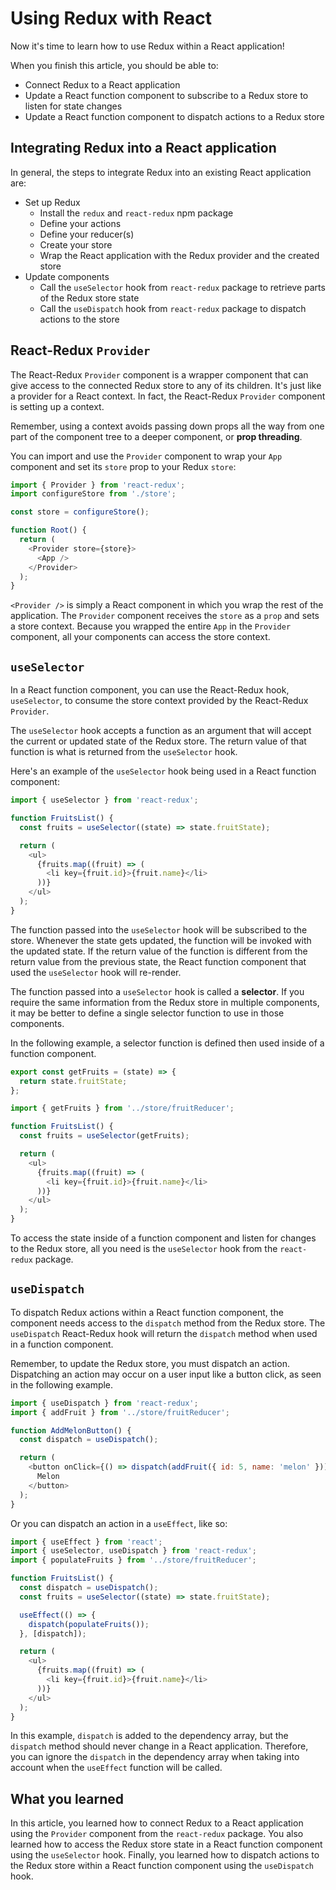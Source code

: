 # Using Redux with React

Now it's time to learn how to use Redux within a React application!

When you finish this article, you should be able to:

- Connect Redux to a React application
- Update a React function component to subscribe to a Redux store to listen for
  state changes
- Update a React function component to dispatch actions to a Redux store

## Integrating Redux into a React application

In general, the steps to integrate Redux into an existing React application are:

- Set up Redux
  - Install the `redux` and `react-redux` npm package
  - Define your actions
  - Define your reducer(s)
  - Create your store
  - Wrap the React application with the Redux provider and the created store
- Update components
  - Call the `useSelector` hook from `react-redux` package to retrieve parts of
    the Redux store state
  - Call the `useDispatch` hook from `react-redux` package to dispatch actions
    to the store

## React-Redux `Provider`

The React-Redux `Provider` component is a wrapper component that can give access
to the connected Redux store to any of its children. It's just like a provider
for a React context. In fact, the React-Redux `Provider` component is setting
up a context.

Remember, using a context avoids passing down props all the way from one part of
the component tree to a deeper component, or **prop threading**.

You can import and use the `Provider` component to wrap your `App` component and
set its `store` prop to your Redux `store`:

```js
import { Provider } from 'react-redux';
import configureStore from './store';

const store = configureStore();

function Root() {
  return (
    <Provider store={store}>
      <App />
    </Provider>
  );
}
```

`<Provider />` is simply a React component in which you wrap the rest of the
application. The `Provider` component receives the `store` as a `prop` and sets
a store context. Because you wrapped the entire `App` in the `Provider`
component, all your components can access the store context.

## `useSelector`

In a React function component, you can use the React-Redux hook, `useSelector`,
to consume the store context provided by the React-Redux `Provider`.

The `useSelector` hook accepts a function as an argument that will accept the
current or updated state of the Redux store. The return value of that function
is what is returned from the `useSelector` hook.

Here's an example of the `useSelector` hook being used in a React function
component:

```js
import { useSelector } from 'react-redux';

function FruitsList() {
  const fruits = useSelector((state) => state.fruitState);

  return (
    <ul>
      {fruits.map((fruit) => (
        <li key={fruit.id}>{fruit.name}</li>
      ))}
    </ul>
  );
}
```

The function passed into the `useSelector` hook will be subscribed to the store.
Whenever the state gets updated, the function will be invoked with the updated
state. If the return value of the function is different from the return value
from the previous state, the React function component that used the
`useSelector` hook will re-render.

The function passed into a `useSelector` hook is called a **selector**. If you
require the same information from the Redux store in multiple components, it may
be better to define a single selector function to use in those components.

In the following example, a selector function is defined then used inside of a
function component.

```js
export const getFruits = (state) => {
  return state.fruitState;
};
```

```js
import { getFruits } from '../store/fruitReducer';

function FruitsList() {
  const fruits = useSelector(getFruits);

  return (
    <ul>
      {fruits.map((fruit) => (
        <li key={fruit.id}>{fruit.name}</li>
      ))}
    </ul>
  );
}
```

To access the state inside of a function component and listen for changes to the
Redux store, all you need is the `useSelector` hook from the `react-redux`
package.

## `useDispatch`

To dispatch Redux actions within a React function component, the component needs
access to the `dispatch` method from the Redux store. The `useDispatch`
React-Redux hook will return the `dispatch` method when used in a function
component.

Remember, to update the Redux store, you must dispatch an action. Dispatching
an action may occur on a user input like a button click, as seen in the
following example.

```js
import { useDispatch } from 'react-redux';
import { addFruit } from '../store/fruitReducer';

function AddMelonButton() {
  const dispatch = useDispatch();

  return (
    <button onClick={() => dispatch(addFruit({ id: 5, name: 'melon' }))}>
      Melon
    </button>
  );
}
```

Or you can dispatch an action in a `useEffect`, like so:

```js
import { useEffect } from 'react';
import { useSelector, useDispatch } from 'react-redux';
import { populateFruits } from '../store/fruitReducer';

function FruitsList() {
  const dispatch = useDispatch();
  const fruits = useSelector((state) => state.fruitState);

  useEffect(() => {
    dispatch(populateFruits());
  }, [dispatch]);

  return (
    <ul>
      {fruits.map((fruit) => (
        <li key={fruit.id}>{fruit.name}</li>
      ))}
    </ul>
  );
}
```

In this example, `dispatch` is added to the dependency array, but the `dispatch`
method should never change in a React application. Therefore, you can ignore
the `dispatch` in the dependency array when taking into account when the
`useEffect` function will be called.

## What you learned

In this article, you learned how to connect Redux to a React application using
the `Provider` component from the `react-redux` package. You also learned how to
access the Redux store state in a React function component using the
`useSelector` hook. Finally, you learned how to dispatch actions to the Redux
store within a React function component using the `useDispatch` hook.

[react-redux]: https://react-redux.js.org/

